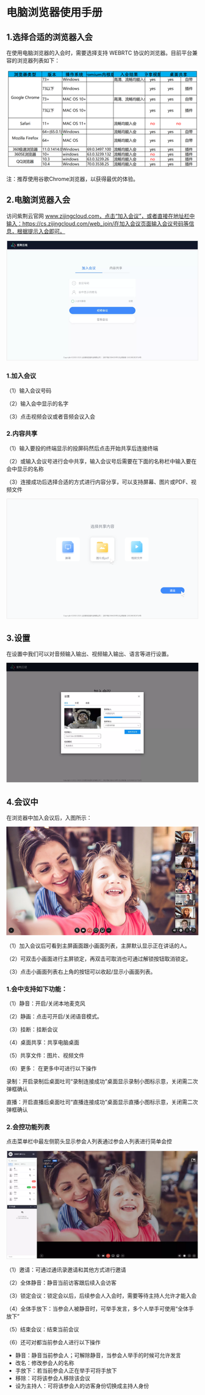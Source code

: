 # 电脑浏览器使用手册

## 1.选择合适的浏览器入会

在使用电脑浏览器的入会时，需要选择支持 WEBRTC 协议的浏览器。目前平台兼容的浏览器列表如下：

![image-20200215101018050](../_image/App/image-20200215101018050.png)

注：推荐使用谷歌Chrome浏览器，以获得最优的体验。

## 2.电脑浏览器入会

访问紫荆云官网 www.zijingcloud.com，点击“加入会议”，或者直接在地址栏中输入：https://cs.zijingcloud.com/web_join/在加入会议页面输入会议号码等信息，根据提示入会即可。

![image-20200215102229782](../_image/App/image-20200215102229782.png)

### 1.加入会议

（1）输入会议号码

（2）输入会中显示的名字

（3）点击视频会议或者音频会议入会

### 2.内容共享

（1）输入要投的终端显示的投屏码然后点击开始共享后连接终端

（2）或输入会议号进行会中共享，输入会议号后需要在下面的名称栏中输入要在会中显示的名称

（3）连接成功后选择合适的方式进行内容分享，可以支持屏幕、图片或PDF、视频文件

![image-20200215113435721](../_image/App/image-20200215113435721.png)

## 3.设置

在设置中我们可以对音频输入输出、视频输入输出、语言等进行设置。

![image-20200215104450198](../_image/App/image-20200215104450198.png)

## 4.会议中

在浏览器中加入会议后，入图所示：

![](../_image/App/image-20200215112837442.png)

（1）加入会议后可看到主屏画面跟小画面列表，主屏默认显示正在讲话的人。

（2）可双击小画面进行主屏锁定，再双击可取消也可通过解锁按钮取消锁定。

（3）点击小画面列表右上角的按钮可以收起/显示小画面列表。

### 1.会中支持如下功能：

（1）静音：开启/关闭本地麦克风

（2）静画：点击可开启/关闭语音模式。

（3）挂断：挂断会议

（4）桌面共享：共享电脑桌面

（5）共享文件：图片、视频文件

（6）更多： 在更多中可进行以下操作

录制：开启录制后桌面吐司“录制连接成功”桌面显示录制小图标示意，关闭需二次弹框确认

直播：开启直播后桌面吐司“直播连接成功”桌面显示直播小图标示意，关闭需二次弹框确认

### 2.会控功能列表

点击菜单栏中最左侧箭头显示参会人列表通过参会人列表进行简单会控

![image-20200215112409247](../_image/App/image-20200215112409247.png)

（1）邀请：可通过通讯录邀请和其他方式进行邀请

（2）全体静音：静音当前访客跟后续入会访客

（3）锁定会议：锁定会以后，后续参会人入会时，需要等待主持人允许才能入会

（4）全体手放下：当参会人被静音时，可举手发言，多个人举手可使用“全体手放下”

（5）结束会议：结束当前会议

（6）还可对都当前参会人进行以下操作

- 静音：静音当前参会人；可解除静音，当参会人举手的时候可允许发言
- 改名：修改参会人的名称
- 手放下：若当前参会人正在举手可将手放下
- 移除：可将该参会人移除该会议
- 设为主持人：可将该参会人的访客身份切换成主持人身份



